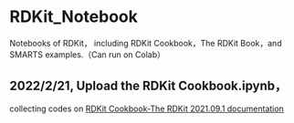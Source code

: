 # RDKit_Notebook

Notebooks of RDKit， including RDKit Cookbook，The RDKit Book，and SMARTS examples.（Can run on Colab）

## 2022/2/21, Upload the RDKit Cookbook.ipynb， 

collecting  codes on [RDKit Cookbook-The RDKit 2021.09.1 documentation](https://www.rdkit.org/docs/Cookbook.html)
